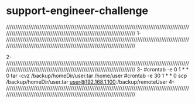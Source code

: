 # support-engineer-challenge
/////////////////////////////////////////////////////////////////////////////////////////////////////////////////////////////////////////////////////////////////////////
1-
/////////////////////////////////////////////////////////////////////////////////////////////////////////////////////////////////////////////////////////////////////////

2-
/////////////////////////////////////////////////////////////////////////////////////////////////////////////////////////////////////////////////////////////////////////
3-  #crontab -e
        0 1 * * 0 tar -cvz /backup/homeDir/user.tar /home/user
    #crontab -e
        30 1 * * 0 scp /backup/homeDir/user.tar user@192.168.1.100:/backup/remoteUser
4-
/////////////////////////////////////////////////////////////////////////////////////////////////////////////////////////////////////////////////////////////////////////
